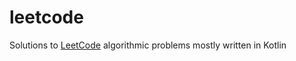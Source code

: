 # leetcode

Solutions to [LeetCode](https://leetcode.com/) algorithmic problems mostly written in Kotlin